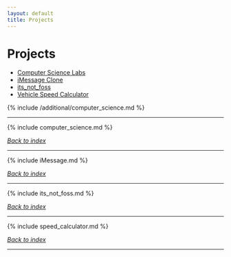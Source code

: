```yaml
---
layout: default
title: Projects
---
```

# Projects

* [Computer Science Labs](#computer-science-labs)
* [iMessage Clone](#imessage-clone) 
* [its_not_foss](#its_not_foss)
* [Vehicle Speed Calculator](#vehicle-speed-calculator)

{% include /additional/computer_science.md %}

***

{% include computer_science.md %}

*[Back to index](#projects)*

***

{% include iMessage.md %}

*[Back to index](#projects)*

***

{% include its_not_foss.md %}

*[Back to index](#projects)*

***

{% include speed_calculator.md %}

*[Back to index](#projects)*

*** 

